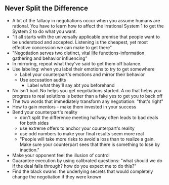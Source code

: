 ## Never Split the Difference
- A lot of the fallacy in negotiations occur when you assume humans are rational. You have to learn how to affect the irrational System 1 to get the System 2 to do what you want.
- "It all starts with the universally applicable premise that people want to be understood and accepted. Listening is the cheapest, yet most effective concession we can make to get there"
- "Negotiation serves two distinct, vital life functions-information gathering and behavior influencing"
- In mirroring, repeat what they've said to get them off balance.
- Use labeling: when you label their emotions to try to get somewhere
	- Label your counterpart's emotions and mirror their behavior 
	- Use accusation audits
		- Label what they'll say abt you beforehand
- No isn't bad. No helps you get negotiations started. A no that helps you progress to real solutions is better than a fake yes to get you to back off
- The two words that immediately transform any negotiation: "that's right"
- How to gain mentors - make them invested in your success
- Bend your counterpart's reality
	- don't split the difference meeting halfway often leads to bad deals for both sides
	- use extreme offers to anchor your counterpart's reality
	- use odd numbers to make your final results seem more real
	- "People will take more risks to avoid a loss than to realize a gain. Make sure your counterpart sees that there is something to lose by inaction."
- Make your opponent feel the illusion of control
- Guarantee execution by using calibrated questions: "what should we do if the deal falls through? how do you expect me to do this?"
- Find the black swans: the underlying secrets that would completely change the negotiation if they were known
  